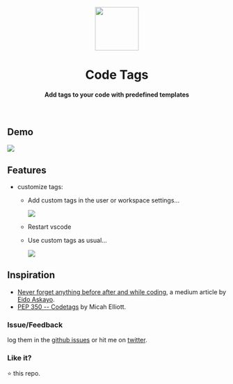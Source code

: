 <p align="center">
  <img src="https://user-images.githubusercontent.com/2767425/31160386-9eff2882-a8ed-11e7-8f57-a0e48bfbd4ba.png" height="100px"/>
  <h1 align="center">Code Tags</h1>
  <h4 align="center">Add tags to your code with predefined templates</h4>
  <br>
</p>

## Demo

  <img src="https://user-images.githubusercontent.com/2767425/39123058-4c114a68-4714-11e8-8e83-c67b174e816e.gif" />

## Features

- customize tags:

  - Add custom tags in the user or workspace settings...

    <img src="https://user-images.githubusercontent.com/2767425/39125245-f27179d0-471b-11e8-9b31-b5727060b641.gif" />

  - Restart vscode

  - Use custom tags as usual...

    <img src="https://user-images.githubusercontent.com/2767425/39125283-0c598086-471c-11e8-9919-1881b1c363d7.gif" />

## Inspiration

- [Never forget anything before after and while coding](https://hackernoon.com/never-forget-anything-before-after-and-while-coding-98d187ae4cf1), a medium article by [Eido Askayo](https://mediu.com/eido.askayo).
- [PEP 350 -- Codetags](https://www.python.org/dev/peps/pep-0350/) by Micah Elliott.

### Issue/Feedback

log them in the [github issues](https://github.com/cg-cnu/vscode-codetags/issues) or hit me on [twitter](https://twitter.com/CgCnu).

### Like it?

:star: this repo.
